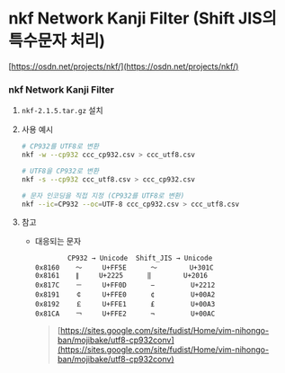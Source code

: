 nkf Network Kanji Filter (Shift JIS의 특수문자 처리)
===

[https://osdn.net/projects/nkf/](https://osdn.net/projects/nkf/)

### nkf Network Kanji Filter
1. `nkf-2.1.5.tar.gz` 설치

1. 사용 예시
    ```sh
    # CP932를 UTF8로 변환
    nkf -w --cp932 ccc_cp932.csv > ccc_utf8.csv

    # UTF8을 CP932로 변환
    nkf -s --cp932 ccc_utf8.csv > ccc_cp932.csv

    # 문자 인코딩을 직접 지정 (CP932를 UTF8로 변환)
    nkf --ic=CP932 --oc=UTF-8 ccc_cp932.csv > ccc_utf8.csv
    ```

1. 참고
    * 대응되는 문자
      ```
              CP932 → Unicode  Shift_JIS → Unicode
      0x8160    ～     U+FF5E      〜        U+301C
      0x8161    ∥     U+2225      ‖        U+2016
      0x817C    －     U+FF0D      −         U+2212
      0x8191    ￠     U+FFE0      ¢         U+00A2
      0x8192    ￡     U+FFE1      £         U+00A3
      0x81CA    ￢     U+FFE2      ¬         U+00AC
      ```
      >[https://sites.google.com/site/fudist/Home/vim-nihongo-ban/mojibake/utf8-cp932conv](https://sites.google.com/site/fudist/Home/vim-nihongo-ban/mojibake/utf8-cp932conv)
